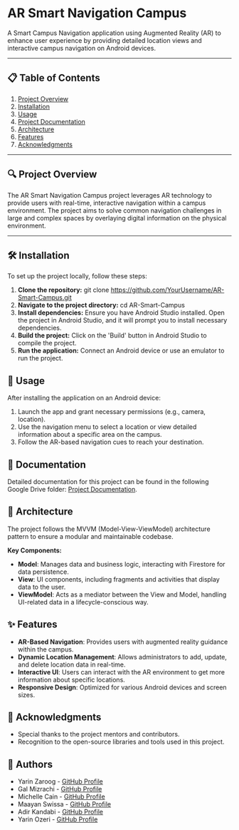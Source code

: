 # AR Smart Navigation Campus

A Smart Campus Navigation application using Augmented Reality (AR) to enhance user experience by providing detailed location views and interactive campus navigation on Android devices.

---

## 📋 **Table of Contents**
1. [Project Overview](#project-overview)
2. [Installation](#installation)
3. [Usage](#usage)
4. [Project Documentation](#documentation)
5. [Architecture](#architecture)
6. [Features](#features)
7. [Acknowledgments](#acknowledgments)

---

## 🔍 **Project Overview**
The AR Smart Navigation Campus project leverages AR technology to provide users with real-time, interactive navigation within a campus environment. The project aims to solve common navigation challenges in large and complex spaces by overlaying digital information on the physical environment.

---

## 🛠️ **Installation**
To set up the project locally, follow these steps:

1. **Clone the repository:**
   git clone https://github.com/YourUsername/AR-Smart-Campus.git
2. **Navigate to the project directory:**
   cd AR-Smart-Campus
3. **Install dependencies:**
   Ensure you have Android Studio installed. Open the project in Android Studio, and it will prompt you to install necessary dependencies.
4. **Build the project:**
   Click on the 'Build' button in Android Studio to compile the project.
5. **Run the application:**
   Connect an Android device or use an emulator to run the project.

## 🚀 **Usage**
After installing the application on an Android device:

1.  Launch the app and grant necessary permissions (e.g., camera, location).
2.  Use the navigation menu to select a location or view detailed information about a specific area on the campus.
3.  Follow the AR-based navigation cues to reach your destination.

## 📄 Documentation
Detailed documentation for this project can be found in the following Google Drive folder: [Project Documentation](https://drive.google.com/drive/folders/18rqIqUePffS1Uer7REIJ3RGXusSn4yhz).

## 🧩 **Architecture**
The project follows the MVVM (Model-View-ViewModel) architecture pattern to ensure a modular and maintainable codebase.

**Key Components:**
+ **Model**: Manages data and business logic, interacting with Firestore for data persistence.
+ **View**: UI components, including fragments and activities that display data to the user.
+ **ViewModel**: Acts as a mediator between the View and Model, handling UI-related data in a lifecycle-conscious way.

## ✨ **Features** 
+ **AR-Based Navigation**: Provides users with augmented reality guidance within the campus.
+ **Dynamic Location Management**: Allows administrators to add, update, and delete location data in real-time.
+ **Interactive UI**: Users can interact with the AR environment to get more information about specific locations.
+ **Responsive Design**: Optimized for various Android devices and screen sizes.
   
## 🙌 **Acknowledgments**
+ Special thanks to the project mentors and contributors.
+ Recognition to the open-source libraries and tools used in this project.

## 👥 **Authors**
+ Yarin Zaroog - [GitHub Profile](https://github.com/Yarinzaroog)
+ Gal Mizrachi - [GitHub Profile](https://github.com/GalMizrachi)
+ Michelle Cain - [GitHub Profile](https://github.com/michellecain31)
+ Maayan Swissa - [GitHub Profile](https://github.com/maayanswisa)
+ Adir Kandabi - [GitHub Profile](https://github.com/adirkandabi)
+ Yarin Ozeri - [GitHub Profile](https://github.com/ozeriyarin)

